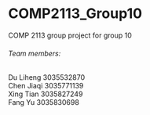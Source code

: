 # COMP2113_Group10
COMP 2113 group project for group 10

###### Team members:
Du Liheng 3035532870  
Chen Jiaqi 3035771139  
Xing Tian 3035827249  
Fang Yu 3035830698  
